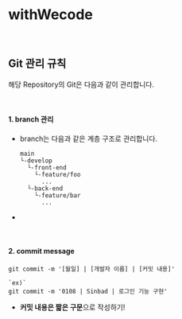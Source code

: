 # withWecode

<br/>

## Git 관리 규칙

해당 Repository의 Git은 다음과 같이 관리합니다.

<br/>

#### 1. branch 관리

- branch는 다음과 같은 계층 구조로 관리합니다.

  ```
  main
  └-develop
    └-front-end
      └-feature/foo
        ...
    └-back-end
      └-feature/bar
        ...
  ```

- 

<br/>

#### 2. commit message

```shell
git commit -m '[월일] | [개발자 이름] | [커밋 내용]'

`ex)` 
git commit -m '0108 | Sinbad | 로그인 기능 구현'
```

- **커밋 내용은 짧은 구문**으로 작성하기!

<br/>





